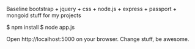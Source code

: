 Baseline bootstrap + jquery + css + node.js + express + passport + mongoid stuff for my projects

$ npm install
$ node app.js

Open http://localhost:5000 on your browser. Change stuff, be awesome.

